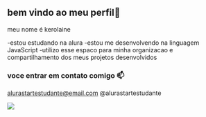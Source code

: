 ## bem vindo ao meu perfil🖤

meu nome é kerolaine 

-estou estudando na alura
-estou me desenvolvendo na linguagem JavaScript
-utilizo esse espaco para minha organizacao e compartilhamento dos meus projetos desenvolvidos

### voce entrar em contato comigo 📫

alurastartestudante@email.com
@alurastartestudante


![](https://tenor.com/pt-BR/view/flores-gif-3576046962999395136)
